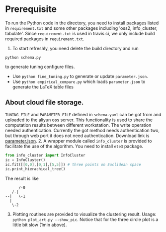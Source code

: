 # Prerequisite
To run the Python code in the directory, you need to install packages listed in `requirement.txt` and some other packages
including 'oss2, info_cluster, tabulate'. Since `requirement.txt` is used in travis ci, we only include build required packages in 
`requirement.txt`.

1. To start refreshly, you need delete the build directory and run
```
python schema.py 
```
to generate tuning configure files.

* Use `python fine_tuning.py` to generate or update `parameter.json`.
* Use `python empirical_compare.py` which loads `parameter.json` to generate the LaTeX table files

## About cloud file storage. 
`TUNING_FILE` and `PARAMETER_FILE` defined in `schema.yaml` can be got from and uploaded to the aliyun oss server.
This functionality is used to share the computation results between different workstation.
The write operation needed authentication.
Currently the got method needs authentication two, but through web port it does not need authentication.
Download link is [parameter.json](http://data-visualization.leidenschaft.cn/research/info-clustering/code/utility/parameter.json).
2. A wrapper module called `info_cluster` is provided to facilitate the use of the algorithm.
You need to install `ete3` package.
```Python
from info_cluster import InfoCluster
ic = InfoCluster()
ic.fit([[0,0],[0,1],[5,5]]) # three points on Euclidean space
ic.print_hierachical_tree()
```
The result is like
```shell
      /-0
   /-|
--|   \-1
  |
   \-2
```

3. Plotting routines are provided to visualize the clustering result.
Usage: `python plot_art.py --show_pic`. 
Notice that for the three circle plot is a little bit slow (1min above).